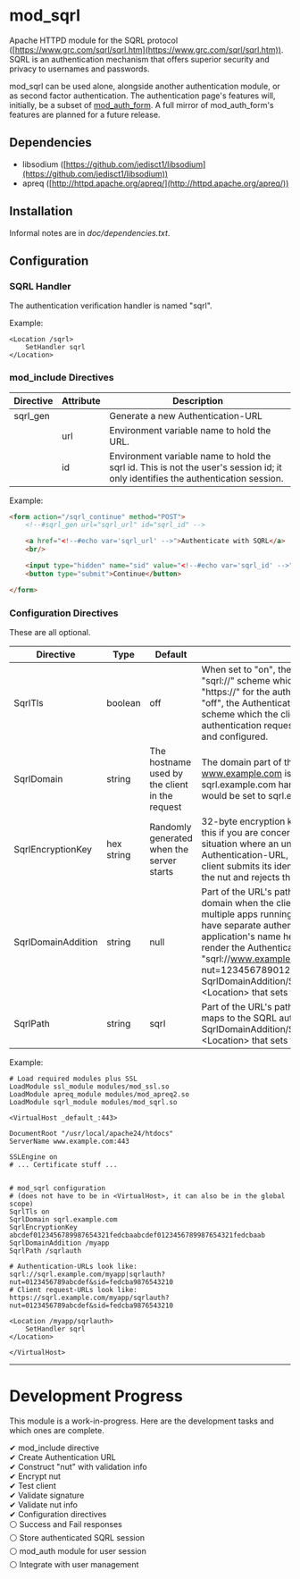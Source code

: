 # mod_sqrl

Apache HTTPD module for the SQRL protocol
([https://www.grc.com/sqrl/sqrl.htm](https://www.grc.com/sqrl/sqrl.htm)).
SQRL is an authentication mechanism that offers superior security and privacy
to usernames and passwords.

mod\_sqrl can be used alone, alongside another authentication module, or
as second factor authentication. The authentication page's features will,
initially, be a subset of
[mod\_auth\_form](http://httpd.apache.org/docs/2.4/mod/mod_auth_form.html).
A full mirror of mod\_auth\_form's features are planned for a future release.

## Dependencies

* libsodium ([https://github.com/jedisct1/libsodium](https://github.com/jedisct1/libsodium))
* apreq ([http://httpd.apache.org/apreq/](http://httpd.apache.org/apreq/))

## Installation

Informal notes are in _doc/dependencies.txt_.

## Configuration

### SQRL Handler

The authentication verification handler is named "sqrl".

Example:  
```
<Location /sqrl>
    SetHandler sqrl
</Location>
```

### mod\_include Directives

| Directive | Attribute | Description |
| --------- | --------- | ----------- |
| sqrl\_gen |           | Generate a new Authentication-URL |
|           | url       | Environment variable name to hold the URL. |
|           | id        | Environment variable name to hold the sqrl id. This is not the user's session id; it only identifies the authentication session. |

Example:
```HTML
<form action="/sqrl_continue" method="POST">
    <!--#sqrl_gen url="sqrl_url" id="sqrl_id" -->

    <a href="<!--#echo var='sqrl_url' -->">Authenticate with SQRL</a>
    <br/>

    <input type="hidden" name="sid" value="<!--#echo var='sqrl_id' -->"/>
    <button type="submit">Continue</button>

</form>
```

### Configuration Directives

These are all optional.

| Directive          | Type       | Default | Description |
| ------------------ | ---------- | ------- | ----------- |
| SqrlTls            | boolean    | off     | When set to "on", the Authentication-URL will have a "sqrl://" scheme which the client will convert to "https://" for the authentication request. When set to "off", the Authentication-URL will have a "qrl://" scheme which the client will convert to "http://" for the authentication request. Set to "on" if mod\_ssl is loaded and configured. |
| SqrlDomain         | string     | The hostname used by the client in the request | The domain part of the Authentication-URL. If www.example.com is serving the website but sqrl.example.com handles authentication, SqrlDomain would be set to sqrl.example.com. |
| SqrlEncryptionKey  | hex string | Randomly generated when the server starts | 32-byte encryption key used to encrypt the nut. Set this if you are concerned with encountering the situation where an unlucky client requests an Authentication-URL, the server is restarted, then the client submits its identity but the server fails to decrypt the nut and rejects the identity. |
| SqrlDomainAddition | string     | null    | Part of the URL's path that should be included with the domain when the client calculates its keys. If you have multiple apps running under the same domain, they can have separate authentications by putting the application's name here. Example: "app\_name" would render the Authentication-URL "sqrl://www.example.com/app_name &#x7c;sqrl?nut=1234567890123456&sid=6543210987654321". SqrlDomainAddition/SqrlPath must match the &lt;Location> that sets the "sqrl" handler. |
| SqrlPath           | string     | sqrl    | Part of the URL's path (after any domain-addition) that maps to the SQRL authentication handler. SqrlDomainAddition/SqrlPath must match the &lt;Location> that sets the "sqrl" handler. |

Example:
```
# Load required modules plus SSL
LoadModule ssl_module modules/mod_ssl.so
LoadModule apreq_module modules/mod_apreq2.so
LoadModule sqrl_module modules/mod_sqrl.so

<VirtualHost _default_:443>

DocumentRoot "/usr/local/apache24/htdocs"
ServerName www.example.com:443

SSLEngine on
# ... Certificate stuff ...


# mod_sqrl configuration
# (does not have to be in <VirtualHost>, it can also be in the global scope)
SqrlTls on
SqrlDomain sqrl.example.com
SqrlEncryptionKey abcdef0123456789987654321fedcbaabcdef0123456789987654321fedcbaab
SqrlDomainAddition /myapp
SqrlPath /sqrlauth

# Authentication-URLs look like: sqrl://sqrl.example.com/myapp|sqrlauth?nut=0123456789abcdef&sid=fedcba9876543210
# Client request-URLs look like: https://sqrl.example.com/myapp/sqrlauth?nut=0123456789abcdef&sid=fedcba9876543210

<Location /myapp/sqrlauth>
    SetHandler sqrl
</Location>

</VirtualHost>

```
  

---
# Development Progress

This module is a work-in-progress. Here are the development tasks and which
ones are complete.

&#x2714; mod\_include directive  
&#x2714; Create Authentication URL  
&#x2714; Construct "nut" with validation info  
&#x2714; Encrypt nut  
&#x2714; Test client  
&#x2714; Validate signature  
&#x2714; Validate nut info  
&#x2714; Configuration directives  
&#x26aa; Success and Fail responses  
&#x26aa; Store authenticated SQRL session  
&#x26aa; mod\_auth module for user session  
&#x26aa; Integrate with user management  

